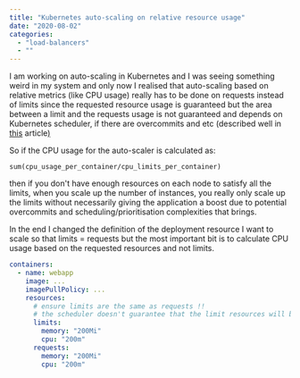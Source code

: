 ```yaml
---
title: "Kubernetes auto-scaling on relative resource usage"
date: "2020-08-02"
categories: 
  - "load-balancers"
  - ""
---
```


I am working on auto-scaling in Kubernetes and I was seeing something weird in my system and only now I realised that auto-scaling based on relative metrics (like CPU usage) really has to be done on requests instead of limits since the requested resource usage is guaranteed but the area between a limit and the requests usage is not guaranteed and depends on Kubernetes scheduler, if there are overcommits and etc (described well in [this](https://www.magalix.com/blog/kubernetes-resource-requests-and-limits-101) article[)](https://www.magalix.com/blog/kubernetes-resource-requests-and-limits-101)

So if the CPU usage for the auto-scaler is calculated as:

```
sum(cpu_usage_per_container/cpu_limits_per_container)
```

then if you don't have enough resources on each node to satisfy all the limits, when you scale up the number of instances, you really only scale up the limits without necessarily giving the application a boost due to potential overcommits and scheduling/prioritisation complexities that brings.

In the end I changed the definition of the deployment resource I want to scale so that  limits = requests but the most important bit is to calculate CPU usage based on the requested resources and not limits.

```yaml
containers:
  - name: webapp
    image: ...
    imagePullPolicy: ...
    resources:
      # ensure limits are the same as requests !!
      # the scheduler doesn't guarantee that the limit resources will be honored
      limits:
        memory: "200Mi"
        cpu: "200m"
      requests:
        memory: "200Mi"
        cpu: "200m"
```
